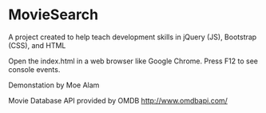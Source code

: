 # MovieSearch
A project created to help teach development skills in jQuery (JS), Bootstrap (CSS), and HTML

Open the index.html in a web browser like Google Chrome. Press F12 to see console events.

Demonstation by Moe Alam

Movie Database API provided by OMDB http://www.omdbapi.com/
